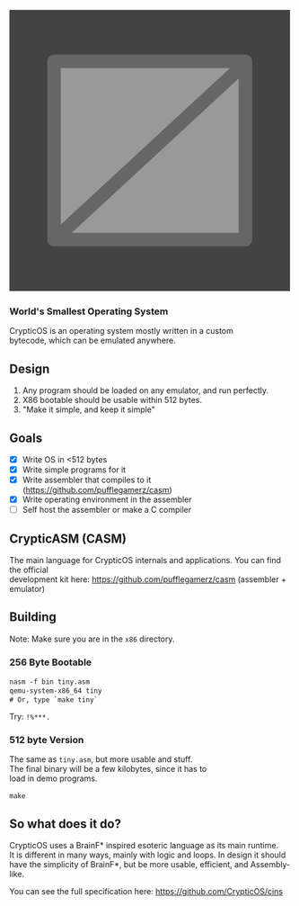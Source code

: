
![](https://raw.githubusercontent.com/CrypticOS/CrypticOS.github.io/master/logo.png)
### World's Smallest Operating System
CrypticOS is an operating system mostly written in a custom  
bytecode, which can be emulated anywhere.  

## Design
1. Any program should be loaded on any emulator, and run perfectly.
2. X86 bootable should be usable within 512 bytes.
3. "Make it simple, and keep it simple"

## Goals
- [x] Write OS in <512 bytes  
- [x] Write simple programs for it
- [x] Write assembler that compiles to it (https://github.com/pufflegamerz/casm)  
- [x] Write operating environment in the assembler  
- [ ] Self host the assembler or make a C compiler  

## CrypticASM (CASM)
The main language for CrypticOS internals and applications. You can find the official  
development kit here: https://github.com/pufflegamerz/casm (assembler + emulator)  

## Building
Note: Make sure you are in the `x86` directory.  
### 256 Byte Bootable
```
nasm -f bin tiny.asm
qemu-system-x86_64 tiny
# Or, type `make tiny`
```
Try: `!%***.`  

### 512 byte Version
The same as `tiny.asm`, but more usable and stuff.  
The final binary will be a few kilobytes, since it has to  
load in demo programs.
```
make
```

## So what does it do?
CrypticOS uses a BrainF* inspired esoteric language as its main runtime.  
It is different in many ways, mainly with logic and loops. In design it should  
have the simplicity of BrainF*, but be more usable, efficient, and Assembly-like.

You can see the full specification here: https://github.com/CrypticOS/cins  
